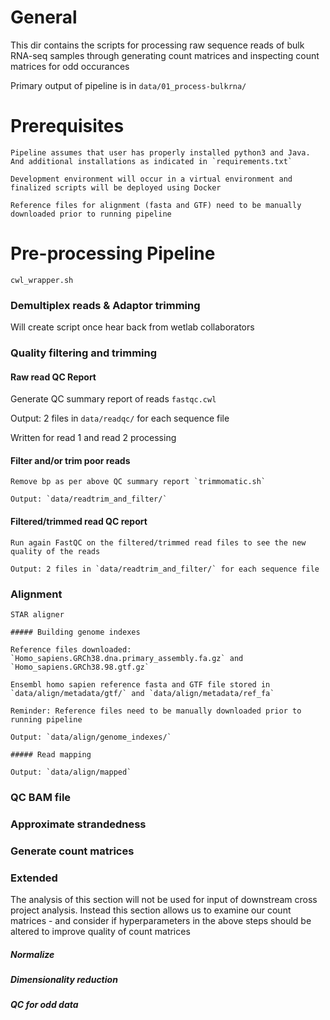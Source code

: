 # General

This dir contains the scripts for processing raw sequence reads of bulk RNA-seq samples through generating count matrices and inspecting count matrices for odd occurances

Primary output of pipeline is in `data/01_process-bulkrna/`

# Prerequisites

```
Pipeline assumes that user has properly installed python3 and Java. And additional installations as indicated in `requirements.txt`

Development environment will occur in a virtual environment and finalized scripts will be deployed using Docker

Reference files for alignment (fasta and GTF) need to be manually downloaded prior to running pipeline
```

# Pre-processing Pipeline

`cwl_wrapper.sh`

### Demultiplex reads & Adaptor trimming

Will create script once hear back from wetlab collaborators

### Quality filtering and trimming

#### Raw read QC Report

Generate QC summary report of reads `fastqc.cwl`

Output: 2 files in `data/readqc/` for each sequence file

Written for read 1 and read 2 processing

#### Filter and/or trim poor reads

```
Remove bp as per above QC summary report `trimmomatic.sh`

Output: `data/readtrim_and_filter/`
```

#### Filtered/trimmed read QC report

```
Run again FastQC on the filtered/trimmed read files to see the new quality of the reads

Output: 2 files in `data/readtrim_and_filter/` for each sequence file
```

### Alignment

```
STAR aligner

##### Building genome indexes

Reference files downloaded: `Homo_sapiens.GRCh38.dna.primary_assembly.fa.gz` and `Homo_sapiens.GRCh38.98.gtf.gz`

Ensembl homo sapien reference fasta and GTF file stored in `data/align/metadata/gtf/` and `data/align/metadata/ref_fa`

Reminder: Reference files need to be manually downloaded prior to running pipeline

Output: `data/align/genome_indexes/`

##### Read mapping

Output: `data/align/mapped`
```

### QC BAM file

### Approximate strandedness

### Generate count matrices

### Extended

The analysis of this section will not be used for input of downstream cross project analysis. Instead this section allows us to examine our count matrices - and consider if hyperparameters in the above steps should be altered to improve quality of count matrices

##### Normalize

##### Dimensionality reduction

##### QC for odd data
